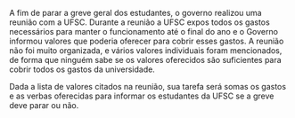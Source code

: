 A fim de parar a greve geral dos estudantes, o governo realizou uma reunião com a UFSC. Durante a reunião a UFSC expos todos os gastos necessários para manter o funcionamento até o final do ano e o Governo informou valores que poderia oferecer para cobrir esses gastos. A reunião não foi muito organizada, e vários valores individuais foram mencionados, de forma que ninguém sabe se os valores oferecidos são suficientes para cobrir todos os gastos da universidade.

Dada a lista de valores citados na reunião, sua tarefa será somas os gastos e as verbas oferecidas para informar os estudantes da UFSC se a greve deve parar ou não.
